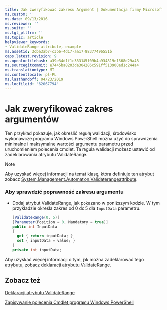 ```yaml
---
title: Jak zweryfikować zakresu Argument | Dokumentacja firmy Microsoft
ms.custom: ''
ms.date: 09/13/2016
ms.reviewer: ''
ms.suite: ''
ms.tgt_pltfrm: ''
ms.topic: article
helpviewer_keywords:
- ValidateRange attribute, example
ms.assetid: 3cba3ab7-c3b6-4d17-aa17-88377496551b
caps.latest.revision: 9
ms.openlocfilehash: a39e34d1f1c333185f09b4a934819e1368d29a48
ms.sourcegitcommit: e7445ba8203da304286c591ff513900ad1c244a4
ms.translationtype: MT
ms.contentlocale: pl-PL
ms.lasthandoff: 04/23/2019
ms.locfileid: "62067794"
---
```

# <a name="how-to-validate-an-argument-range"></a>Jak zweryfikować zakres argumentów

Ten przykład pokazuje, jak określić regułę walidacji, środowisko wykonawcze programu Windows PowerShell można użyć do sprawdzenia minimalne i maksymalne wartości argumentu parametru przed uruchomieniem polecenia cmdlet. Ta reguła walidacji możesz ustawić od zadeklarowania atrybutu ValidateRange.

> [!NOTE]
> Aby uzyskać więcej informacji na temat klasę, która definiuje ten atrybut zobacz [System.Management.Automation.Validaterangeattribute](/dotnet/api/System.Management.Automation.ValidateRangeAttribute).

### <a name="to-validate-an-argument-range"></a>Aby sprawdzić poprawność zakresu argumentu

- Dodaj atrybut ValidateRange, jak pokazano w poniższym kodzie. W tym przykładzie określa zakres od 0 do 5 dla `InputData` parametru.

    ```csharp
    [ValidateRange(0, 5)]
    [Parameter(Position = 0, Mandatory = true)]
    public int InputData
    {
      get { return inputData; }
      set { inputData = value; }
    }
    private int inputData;
    ```

Aby uzyskać więcej informacji o tym, jak można zadeklarować tego atrybutu, zobacz [deklaracji atrybutu ValidateRange](./validaterange-attribute-declaration.md).

## <a name="see-also"></a>Zobacz też

[Deklaracji atrybutu ValidateRange](./validaterange-attribute-declaration.md)

[Zapisywanie polecenia Cmdlet programu Windows PowerShell](./writing-a-windows-powershell-cmdlet.md)
